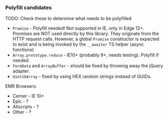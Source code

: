 ### Polyfill candidates
TODO: Check these to determine what needs to be polyfilled

- `Promise` - Polyfill needed! Not supported in IE, only in Edge 12+. Promises are NOT used directly by this library. They originate from the HTTP request calls. However, a global `Promise` constructor is expected to exist and is being invoked by the `__awaiter` TS helper (async functions)
- `Array.prototype.reduce` - IE10+ (probably 9+, needs testing). Polyfill if needed.
- `FormData` and `ArrayBuffer` - should be fixed by throwing away the jQuery adapter.
- `Uint16Array` - fixed by using HEX random strings instead of GUIDs.

EMR Browsers:
- Cerner - IE 10+
- Epic - ?
- Allscripts - ?
- Other - ?

